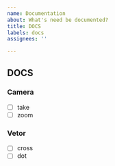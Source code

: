 ```yaml
---
name: Documentation
about: What's need be documented?
title: DOCS
labels: docs
assignees: ''

---
```


## DOCS
<!-- List all methods or functions -->
### Camera
- [ ] take
- [ ] zoom

### Vetor
- [ ] cross
- [ ] dot
